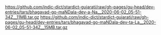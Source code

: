 https://github.com/indic-dict/stardict-gujarati/raw/gh-pages/gu-head/dev-entries/tars/bhagavad-go-maNDala-dev-a-Na__2020-06-02_05-51-34Z__11MB.tar.gz
https://github.com/indic-dict/stardict-gujarati/raw/gh-pages/gu-head/dev-entries/tars/bhagavad-go-maNDala-dev-ta-La__2020-06-02_05-51-34Z__15MB.tar.gz
